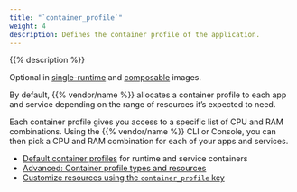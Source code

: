 ```yaml
---
title: "`container_profile`"
weight: 4
description: Defines the container profile of the application.
---
```


{{% description %}}

Optional in [single-runtime](/create-apps/app-reference/single-runtime-image.md#primary-application-properties) and [composable](/create-apps/app-reference/composable-image.md#primary-application-properties) images. 

By default, {{% vendor/name %}} allocates a container profile to each app and service depending on the range of resources it’s
expected to need.

Each container profile gives you access to a specific list of CPU and RAM combinations.
Using the {{% vendor/name %}} CLI or Console, you can then pick a CPU and RAM combination for each of your apps and services.

- [Default container profiles](/manage-resources/adjust-resources.md#default-container-profiles) for runtime and service containers
- [Advanced: Container profile types and resources](/manage-resources/adjust-resources.md#advanced-container-profiles)
- [Customize resources using the `container_profile` key](/manage-resources/adjust-resources.md#adjust-a-container-profile)